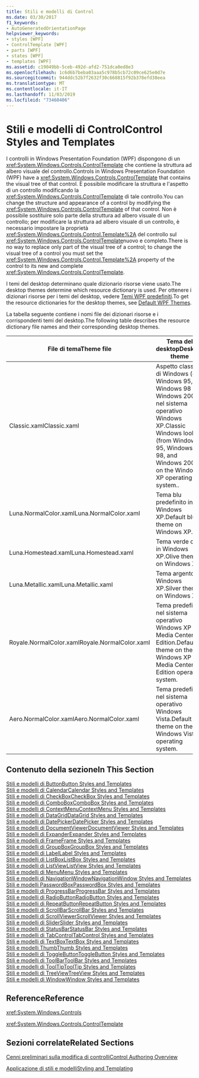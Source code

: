```yaml
---
title: Stili e modelli di Control
ms.date: 03/30/2017
f1_keywords:
- AutoGeneratedOrientationPage
helpviewer_keywords:
- styles [WPF]
- ControlTemplate [WPF]
- parts [WPF]
- states [WPF]
- templates [WPF]
ms.assetid: c19049bb-5ceb-492d-afd2-751dca0ed8e3
ms.openlocfilehash: 1c6d6b7beba03aaa5c978b5cb72c09ce625e0d7e
ms.sourcegitcommit: 944ddc52b7f2632f30c668815f92b378efd38eea
ms.translationtype: MT
ms.contentlocale: it-IT
ms.lasthandoff: 11/03/2019
ms.locfileid: "73460406"
---
```

# <a name="control-styles-and-templates"></a><span data-ttu-id="bc98b-102">Stili e modelli di Control</span><span class="sxs-lookup"><span data-stu-id="bc98b-102">Control Styles and Templates</span></span>
<span data-ttu-id="bc98b-103">I controlli in Windows Presentation Foundation (WPF) dispongono di un <xref:System.Windows.Controls.ControlTemplate> che contiene la struttura ad albero visuale del controllo.</span><span class="sxs-lookup"><span data-stu-id="bc98b-103">Controls in Windows Presentation Foundation (WPF) have a <xref:System.Windows.Controls.ControlTemplate> that contains the visual tree of that control.</span></span> <span data-ttu-id="bc98b-104">È possibile modificare la struttura e l'aspetto di un controllo modificando la <xref:System.Windows.Controls.ControlTemplate> di tale controllo.</span><span class="sxs-lookup"><span data-stu-id="bc98b-104">You can change the structure and appearance of a control by modifying the <xref:System.Windows.Controls.ControlTemplate> of that control.</span></span> <span data-ttu-id="bc98b-105">Non è possibile sostituire solo parte della struttura ad albero visuale di un controllo; per modificare la struttura ad albero visuale di un controllo, è necessario impostare la proprietà <xref:System.Windows.Controls.Control.Template%2A> del controllo sul <xref:System.Windows.Controls.ControlTemplate>nuovo e completo.</span><span class="sxs-lookup"><span data-stu-id="bc98b-105">There is no way to replace only part of the visual tree of a control; to change the visual tree of a control you must set the <xref:System.Windows.Controls.Control.Template%2A> property of the control to its new and complete <xref:System.Windows.Controls.ControlTemplate>.</span></span>  
  
 <span data-ttu-id="bc98b-106">I temi del desktop determinano quale dizionario risorse viene usato.</span><span class="sxs-lookup"><span data-stu-id="bc98b-106">The desktop themes determine which resource dictionary is used.</span></span> <span data-ttu-id="bc98b-107">Per ottenere i dizionari risorse per i temi del desktop, vedere [Temi WPF predefiniti](https://go.microsoft.com/fwlink/?LinkID=158252).</span><span class="sxs-lookup"><span data-stu-id="bc98b-107">To get the resource dictionaries for the desktop themes, see [Default WPF Themes](https://go.microsoft.com/fwlink/?LinkID=158252).</span></span>  
  
 <span data-ttu-id="bc98b-108">La tabella seguente contiene i nomi file dei dizionari risorse e i corrispondenti temi del desktop.</span><span class="sxs-lookup"><span data-stu-id="bc98b-108">The following table describes the resource dictionary file names and their corresponding desktop themes.</span></span>  
  
|<span data-ttu-id="bc98b-109">File di tema</span><span class="sxs-lookup"><span data-stu-id="bc98b-109">Theme file</span></span>|<span data-ttu-id="bc98b-110">Tema del desktop</span><span class="sxs-lookup"><span data-stu-id="bc98b-110">Desktop theme</span></span>|  
|----------------|-------------------|  
|<span data-ttu-id="bc98b-111">Classic.xaml</span><span class="sxs-lookup"><span data-stu-id="bc98b-111">Classic.xaml</span></span>|<span data-ttu-id="bc98b-112">Aspetto classico di Windows (da Windows 95, Windows 98 e Windows 2000) nel sistema operativo Windows XP.</span><span class="sxs-lookup"><span data-stu-id="bc98b-112">Classic Windows look (from Windows 95, Windows 98, and Windows 2000) on the Windows XP operating system..</span></span>|  
|<span data-ttu-id="bc98b-113">Luna.NormalColor.xaml</span><span class="sxs-lookup"><span data-stu-id="bc98b-113">Luna.NormalColor.xaml</span></span>|<span data-ttu-id="bc98b-114">Tema blu predefinito in Windows XP.</span><span class="sxs-lookup"><span data-stu-id="bc98b-114">Default blue theme on Windows XP.</span></span>|  
|<span data-ttu-id="bc98b-115">Luna.Homestead.xaml</span><span class="sxs-lookup"><span data-stu-id="bc98b-115">Luna.Homestead.xaml</span></span>|<span data-ttu-id="bc98b-116">Tema verde oliva in Windows XP.</span><span class="sxs-lookup"><span data-stu-id="bc98b-116">Olive theme on Windows XP.</span></span>|  
|<span data-ttu-id="bc98b-117">Luna.Metallic.xaml</span><span class="sxs-lookup"><span data-stu-id="bc98b-117">Luna.Metallic.xaml</span></span>|<span data-ttu-id="bc98b-118">Tema argento in Windows XP.</span><span class="sxs-lookup"><span data-stu-id="bc98b-118">Silver theme on Windows XP.</span></span>|  
|<span data-ttu-id="bc98b-119">Royale.NormalColor.xaml</span><span class="sxs-lookup"><span data-stu-id="bc98b-119">Royale.NormalColor.xaml</span></span>|<span data-ttu-id="bc98b-120">Tema predefinito nel sistema operativo Windows XP Media Center Edition.</span><span class="sxs-lookup"><span data-stu-id="bc98b-120">Default theme on the Windows XP Media Center Edition operating system.</span></span>|  
|<span data-ttu-id="bc98b-121">Aero.NormalColor.xaml</span><span class="sxs-lookup"><span data-stu-id="bc98b-121">Aero.NormalColor.xaml</span></span>|<span data-ttu-id="bc98b-122">Tema predefinito nel sistema operativo Windows Vista.</span><span class="sxs-lookup"><span data-stu-id="bc98b-122">Default theme on the Windows Vista operating system.</span></span>|  
  
## <a name="in-this-section"></a><span data-ttu-id="bc98b-123">Contenuto della sezione</span><span class="sxs-lookup"><span data-stu-id="bc98b-123">In This Section</span></span>  
 [<span data-ttu-id="bc98b-124">Stili e modelli di Button</span><span class="sxs-lookup"><span data-stu-id="bc98b-124">Button Styles and Templates</span></span>](button-styles-and-templates.md)  
 [<span data-ttu-id="bc98b-125">Stili e modelli di Calendar</span><span class="sxs-lookup"><span data-stu-id="bc98b-125">Calendar Styles and Templates</span></span>](calendar-styles-and-templates.md)  
 [<span data-ttu-id="bc98b-126">Stili e modelli di CheckBox</span><span class="sxs-lookup"><span data-stu-id="bc98b-126">CheckBox Styles and Templates</span></span>](checkbox-styles-and-templates.md)  
 [<span data-ttu-id="bc98b-127">Stili e modelli di ComboBox</span><span class="sxs-lookup"><span data-stu-id="bc98b-127">ComboBox Styles and Templates</span></span>](combobox-styles-and-templates.md)  
 [<span data-ttu-id="bc98b-128">Stili e modelli di ContextMenu</span><span class="sxs-lookup"><span data-stu-id="bc98b-128">ContextMenu Styles and Templates</span></span>](contextmenu-styles-and-templates.md)  
 [<span data-ttu-id="bc98b-129">Stili e modelli di DataGrid</span><span class="sxs-lookup"><span data-stu-id="bc98b-129">DataGrid Styles and Templates</span></span>](datagrid-styles-and-templates.md)  
 [<span data-ttu-id="bc98b-130">Stili e modelli di DatePicker</span><span class="sxs-lookup"><span data-stu-id="bc98b-130">DatePicker Styles and Templates</span></span>](datepicker-styles-and-templates.md)  
 [<span data-ttu-id="bc98b-131">Stili e modelli di DocumentViewer</span><span class="sxs-lookup"><span data-stu-id="bc98b-131">DocumentViewer Styles and Templates</span></span>](documentviewer-styles-and-templates.md)  
 [<span data-ttu-id="bc98b-132">Stili e modelli di Expander</span><span class="sxs-lookup"><span data-stu-id="bc98b-132">Expander Styles and Templates</span></span>](expander-styles-and-templates.md)  
 [<span data-ttu-id="bc98b-133">Stili e modelli di Frame</span><span class="sxs-lookup"><span data-stu-id="bc98b-133">Frame Styles and Templates</span></span>](frame-styles-and-templates.md)  
 [<span data-ttu-id="bc98b-134">Stili e modelli di GroupBox</span><span class="sxs-lookup"><span data-stu-id="bc98b-134">GroupBox Styles and Templates</span></span>](groupbox-styles-and-templates.md)  
 [<span data-ttu-id="bc98b-135">Stili e modelli di Label</span><span class="sxs-lookup"><span data-stu-id="bc98b-135">Label Styles and Templates</span></span>](label-styles-and-templates.md)  
 [<span data-ttu-id="bc98b-136">Stili e modelli di ListBox</span><span class="sxs-lookup"><span data-stu-id="bc98b-136">ListBox Styles and Templates</span></span>](listbox-styles-and-templates.md)  
 [<span data-ttu-id="bc98b-137">Stili e modelli di ListView</span><span class="sxs-lookup"><span data-stu-id="bc98b-137">ListView Styles and Templates</span></span>](listview-styles-and-templates.md)  
 [<span data-ttu-id="bc98b-138">Stili e modelli di Menu</span><span class="sxs-lookup"><span data-stu-id="bc98b-138">Menu Styles and Templates</span></span>](menu-styles-and-templates.md)  
 [<span data-ttu-id="bc98b-139">Stili e modelli di NavigationWindow</span><span class="sxs-lookup"><span data-stu-id="bc98b-139">NavigationWindow Styles and Templates</span></span>](navigationwindow-styles-and-templates.md)  
 [<span data-ttu-id="bc98b-140">Stili e modelli PasswordBox</span><span class="sxs-lookup"><span data-stu-id="bc98b-140">PasswordBox Styles and Templates</span></span>](passwordbox-styles-and-templates.md)  
 [<span data-ttu-id="bc98b-141">Stili e modelli di ProgressBar</span><span class="sxs-lookup"><span data-stu-id="bc98b-141">ProgressBar Styles and Templates</span></span>](progressbar-styles-and-templates.md)  
 [<span data-ttu-id="bc98b-142">Stili e modelli di RadioButton</span><span class="sxs-lookup"><span data-stu-id="bc98b-142">RadioButton Styles and Templates</span></span>](radiobutton-styles-and-templates.md)  
 [<span data-ttu-id="bc98b-143">Stili e modelli di RepeatButton</span><span class="sxs-lookup"><span data-stu-id="bc98b-143">RepeatButton Styles and Templates</span></span>](repeatbutton-styles-and-templates.md)  
 [<span data-ttu-id="bc98b-144">Stili e modelli di ScrollBar</span><span class="sxs-lookup"><span data-stu-id="bc98b-144">ScrollBar Styles and Templates</span></span>](scrollbar-styles-and-templates.md)  
 [<span data-ttu-id="bc98b-145">Stili e modelli di ScrollViewer</span><span class="sxs-lookup"><span data-stu-id="bc98b-145">ScrollViewer Styles and Templates</span></span>](scrollviewer-styles-and-templates.md)  
 [<span data-ttu-id="bc98b-146">Stili e modelli di Slider</span><span class="sxs-lookup"><span data-stu-id="bc98b-146">Slider Styles and Templates</span></span>](slider-styles-and-templates.md)  
 [<span data-ttu-id="bc98b-147">Stili e modelli di StatusBar</span><span class="sxs-lookup"><span data-stu-id="bc98b-147">StatusBar Styles and Templates</span></span>](statusbar-styles-and-templates.md)  
 [<span data-ttu-id="bc98b-148">Stili e modelli di TabControl</span><span class="sxs-lookup"><span data-stu-id="bc98b-148">TabControl Styles and Templates</span></span>](tabcontrol-styles-and-templates.md)  
 [<span data-ttu-id="bc98b-149">Stili e modelli di TextBox</span><span class="sxs-lookup"><span data-stu-id="bc98b-149">TextBox Styles and Templates</span></span>](textbox-styles-and-templates.md)  
 [<span data-ttu-id="bc98b-150">Stili e modelli Thumb</span><span class="sxs-lookup"><span data-stu-id="bc98b-150">Thumb Styles and Templates</span></span>](thumb-styles-and-templates.md)  
 [<span data-ttu-id="bc98b-151">Stili e modelli di ToggleButton</span><span class="sxs-lookup"><span data-stu-id="bc98b-151">ToggleButton Styles and Templates</span></span>](togglebutton-styles-and-templates.md)  
 [<span data-ttu-id="bc98b-152">Stili e modelli di ToolBar</span><span class="sxs-lookup"><span data-stu-id="bc98b-152">ToolBar Styles and Templates</span></span>](toolbar-styles-and-templates.md)  
 [<span data-ttu-id="bc98b-153">Stili e modelli di ToolTip</span><span class="sxs-lookup"><span data-stu-id="bc98b-153">ToolTip Styles and Templates</span></span>](tooltip-styles-and-templates.md)  
 [<span data-ttu-id="bc98b-154">Stili e modelli di TreeView</span><span class="sxs-lookup"><span data-stu-id="bc98b-154">TreeView Styles and Templates</span></span>](treeview-styles-and-templates.md)  
 [<span data-ttu-id="bc98b-155">Stili e modelli di Window</span><span class="sxs-lookup"><span data-stu-id="bc98b-155">Window Styles and Templates</span></span>](window-styles-and-templates.md)  
  
## <a name="reference"></a><span data-ttu-id="bc98b-156">Reference</span><span class="sxs-lookup"><span data-stu-id="bc98b-156">Reference</span></span>  
 <xref:System.Windows.Controls>  
  
 <xref:System.Windows.Controls.ControlTemplate>  
  
## <a name="related-sections"></a><span data-ttu-id="bc98b-157">Sezioni correlate</span><span class="sxs-lookup"><span data-stu-id="bc98b-157">Related Sections</span></span>  
 [<span data-ttu-id="bc98b-158">Cenni preliminari sulla modifica di controlli</span><span class="sxs-lookup"><span data-stu-id="bc98b-158">Control Authoring Overview</span></span>](control-authoring-overview.md)  
  
 [<span data-ttu-id="bc98b-159">Applicazione di stili e modelli</span><span class="sxs-lookup"><span data-stu-id="bc98b-159">Styling and Templating</span></span>](../../../desktop-wpf/fundamentals/styles-templates-overview.md)
